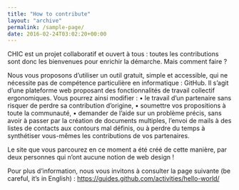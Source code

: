 ```yaml
---
title: "How to contribute"
layout: "archive"
permalink: /sample-page/
date: 2016-02-24T03:02:20+00:00
---
```


CHIC est un projet collaboratif et ouvert à tous : toutes les contributions sont donc les bienvenues pour enrichir la démarche.  Mais comment faire ? 

Nous vous proposons d’utiliser un outil gratuit, simple et accessible, qui ne nécessite pas de compétence particulière en informatique : GitHub. 
Il s’agit d’une plateforme web proposant des fonctionnalités de travail collectif ergonomiques. Vous pourrez ainsi modifier :
•	le travail d’un partenaire sans risquer de perdre sa contribution d’origine,
•	soumettre vos propositions à toute la communauté,
•	demander de l’aide sur un problème précis,
sans avoir à passer par la création de documents multiples, l’envoi de mails à des listes de contacts aux contours mal définis, ou à perdre du temps à synthétiser vous-mêmes les contributions de vos partenaires.

Le site que vous parcourez en ce moment a été créé de cette manière, par deux personnes qui n’ont aucune notion de web design !

Pour plus d’information, nous vous invitons à consulter la page suivante (be careful, it’s in English) :
https://guides.github.com/activities/hello-world/

